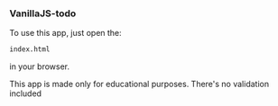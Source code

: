 ### VanillaJS-todo

To use this app, just open the:


```sh
index.html
```

in your browser.


This app is made only for educational purposes.
There's no validation included
